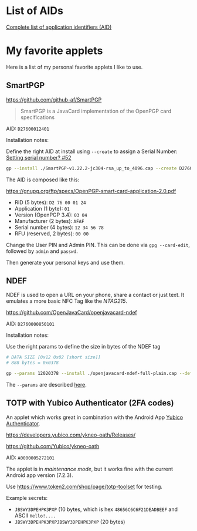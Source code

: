 # List of AIDs

[Complete list of application identifiers (AID)](https://emv.cool/2020/12/23/Complete-list-of-application-identifiers-AID/)

# My favorite applets

Here is a list of my personal favorite applets I like to use.

## SmartPGP

<https://github.com/github-af/SmartPGP>

> SmartPGP is a JavaCard implementation of the OpenPGP card specifications

AID: `D27600012401`

Installation notes:

Define the right AID at install using `--create` to assign a Serial Number:
[Setting serial number? #52](https://github.com/github-af/SmartPGP/issues/52)

```bash
gp --install ./SmartPGP-v1.22.2-jc304-rsa_up_to_4096.cap --create D276000124010304AFAF123456780000
```

The AID is composed like this:

<https://gnupg.org/ftp/specs/OpenPGP-smart-card-application-2.0.pdf>

- RID (5 bytes): `D2 76 00 01 24`
- Application (1 byte): `01`
- Version (OpenPGP 3.4): `03 04`
- Manufacturer (2 bytes): `AFAF`
- Serial number (4 bytes): `12 34 56 78`
- RFU (reserved, 2 bytes): `00 00`

Change the User PIN and Admin PIN.
This can be done via `gpg --card-edit`, followed by `admin` and `passwd`.

Then generate your personal keys and use them.

## NDEF

NDEF is used to open a URL on your phone, share a contact or just text.
It emulates a more basic NFC Tag like the *NTAG215*.

<https://github.com/OpenJavaCard/openjavacard-ndef>

AID: `D2760000850101`

Installation notes:

Use the right params to define the size in bytes of the NDEF tag

```bash
# DATA SIZE [0x12 0x02 [short size]]
# 888 bytes = 0x0378

gp --params 12020378 --install ./openjavacard-ndef-full-plain.cap --default
```

The `--params` are described
[here](https://github.com/OpenJavaCard/openjavacard-ndef/blob/c036bab36a9ea85f01dcb812405ee870d0da20aa/doc/install.md#data-initial-0x80-byte-len-bytes-data).

## TOTP with Yubico Authenticator (2FA codes)

An applet which works great in combination with the
Android App [Yubico Authenticator](https://www.yubico.com/products/yubico-authenticator/).

<https://developers.yubico.com/ykneo-oath/Releases/>

<https://github.com/Yubico/ykneo-oath>

AID: `A0000005272101`

The applet is in *maintenance mode*, but it works fine with the current Android app version (7.2.3).

Use <https://www.token2.com/shop/page/totp-toolset> for testing.

Example secrets:

- `JBSWY3DPEHPK3PXP` (10 bytes, which is hex `48656C6C6F21DEADBEEF` and ASCII `Hello!....`
- `JBSWY3DPEHPK3PXPJBSWY3DPEHPK3PXP` (20 bytes)
